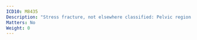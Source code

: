 ```yaml
---
ICD10: M8435
Description: "Stress fracture, not elsewhere classified: Pelvic region and thigh"
Matters: No
Weight: 0
---
```


